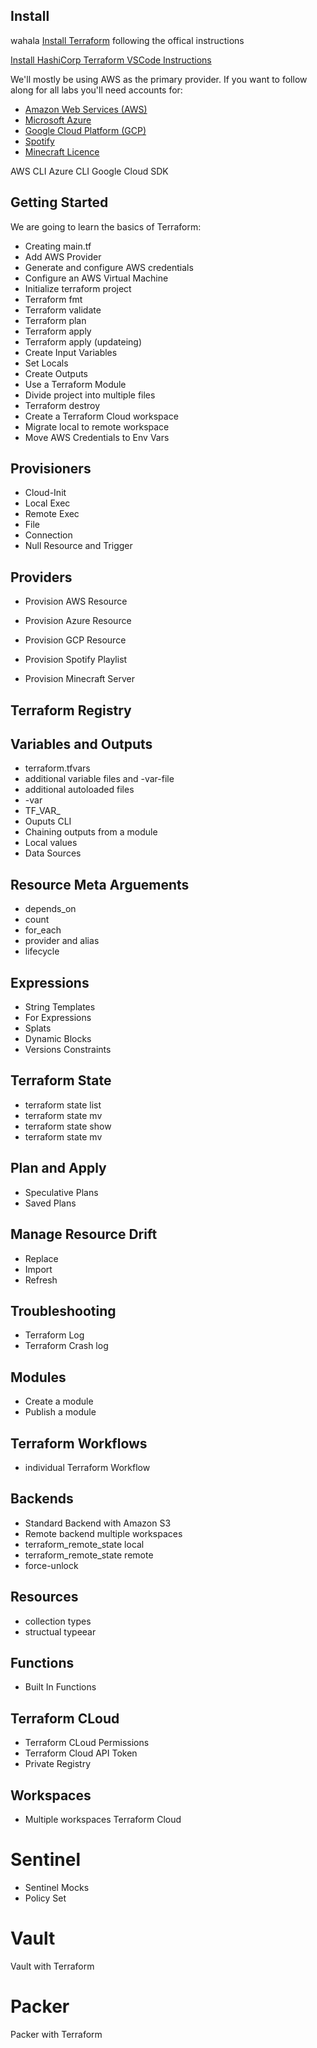 ## Install
wahala
[Install Terraform](https://learn.hashicorp.com/tutorials/terraform/install-cli#install-terraform) following the offical instructions

[Install HashiCorp Terraform VSCode Instructions](https://marketplace.visualstudio.com/items?itemName=HashiCorp.terraform)

We'll mostly be using AWS as the primary provider.
If you want to follow along for all labs you'll need accounts for:

- [Amazon Web Services (AWS)](https://aws.amazon.com/)
- [Microsoft Azure](https://azure.microsoft.com)
- [Google Cloud Platform (GCP)](https://cloud.google.com)
- [Spotify](https://spotify.com)
- [Minecraft Licence](https://www.minecraft.net/en-us)

AWS CLI
Azure CLI
Google Cloud SDK

## Getting Started

We are going to learn the basics of Terraform:
- Creating main.tf
- Add AWS Provider
- Generate and configure AWS credentials
- Configure an AWS Virtual Machine
- Initialize terraform project
- Terraform fmt
- Terraform validate
- Terraform plan
- Terraform apply
- Terraform apply (updateing)
- Create Input Variables
- Set Locals
- Create Outputs
- Use a Terraform Module
- Divide project into multiple files
- Terraform destroy
- Create a Terraform Cloud workspace
- Migrate local to remote workspace
- Move AWS Credentials to Env Vars

## Provisioners

- Cloud-Init
- Local Exec
- Remote Exec
- File
- Connection
- Null Resource and Trigger

## Providers

- Provision AWS Resource
- Provision Azure Resource
- Provision GCP Resource

- Provision Spotify Playlist
- Provision Minecraft Server


## Terraform Registry


## Variables and Outputs

- terraform.tfvars
- additional variable files and -var-file
- additional autoloaded files
- -var
- TF_VAR_
- Ouputs CLI
- Chaining outputs from a module
- Local values
- Data Sources

## Resource Meta Arguements

- depends_on
- count
- for_each
- provider and alias
- lifecycle

## Expressions

- String Templates
- For Expressions
- Splats
- Dynamic Blocks
- Versions Constraints

## Terraform State
- terraform state list
- terraform state mv
- terraform state show
- terraform state mv

## Plan and Apply

- Speculative Plans
- Saved Plans

## Manage Resource Drift

- Replace
- Import
- Refresh

## Troubleshooting

- Terraform Log
- Terraform Crash log

## Modules

- Create a module
- Publish a module

## Terraform Workflows

- individual Terraform Workflow

## Backends

- Standard Backend with Amazon S3
- Remote backend multiple workspaces
- terraform_remote_state local
- terraform_remote_state remote
- force-unlock

## Resources

- collection types
- structual typeear

## Functions

- Built In Functions

## Terraform CLoud

- Terraform CLoud Permissions
- Terraform Cloud API Token
- Private Registry

## Workspaces

- Multiple workspaces Terraform Cloud

# Sentinel

- Sentinel Mocks
- Policy Set

# Vault

Vault with Terraform

# Packer

Packer with Terraform
